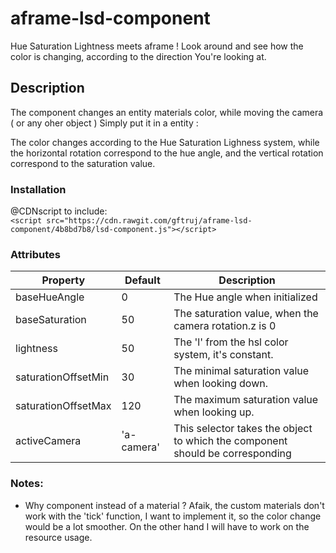 # aframe-lsd-component

Hue Saturation Lightness meets aframe !
Look around and see how the color is changing, according to the direction You're looking at.

## Description

The component changes an entity materials color, while moving the camera ( or any oher object )
Simply put it in a entity : <a-sky lsd-component>

The color changes according to the Hue Saturation Lighness system, while the horizontal rotation correspond to the hue angle, and the vertical rotation correspond to the saturation value.


### Installation

@CDNscript to include:<br>
`<script src="https://cdn.rawgit.com/gftruj/aframe-lsd-component/4b8bd7b8/lsd-component.js"></script>`

### Attributes

| Property             | Default      | Description                                         |
|----------------------|--------------|-----------------------------------------------------|
| baseHueAngle         |      0       | The Hue angle when initialized                      |
| baseSaturation       |      50      | The saturation value, when the camera rotation.z is 0                 |
| lightness            |      50      | The 'l' from the hsl color system, it's constant.      |
| saturationOffsetMin  |      30      | The minimal saturation value when looking down.                             |
| saturationOffsetMax  |      120     | The maximum saturation value when looking up.         |
| activeCamera         |  'a-camera'  | This selector takes the object to which the component should be corresponding  |


### Notes:

* Why component instead of a material ? 
Afaik, the custom materials don't work with the 'tick' function, I want to implement it, so the color change would be a lot smoother.
On the other hand I will have to work on the resource usage.
